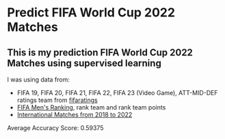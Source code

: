 # Predict FIFA World Cup 2022 Matches

This is my prediction FIFA World Cup 2022 Matches using supervised learning
--
I was using data from:
- FIFA 19, FIFA 20, FIFA 21, FIFA 22, FIFA 23 (Video Game), ATT-MID-DEF ratings team from [fifaratings](https://www.fifaratings.com)
- [FIFA Men's Ranking](https://www.fifa.com/fifa-world-ranking/men), rank team and rank team points
- [International Matches from 2018 to 2022](https://www.kaggle.com/datasets/martj42/international-football-results-from-1872-to-2017)

Average Accuracy Score: 0.59375
